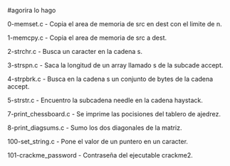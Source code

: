 #agorira lo hago

0-memset.c - Copia el area de memoria de src en dest con el limite de n.

1-memcpy.c - Copia el area de memoria de src a dest.

2-strchr.c - Busca un caracter en la cadena s.

3-strspn.c - Saca la longitud de un array llamado s de la subcade accept.

4-strpbrk.c - Busca en la cadena s un conjunto de bytes de la cadena accept.

5-strstr.c - Encuentro la subcadena needle en la cadena haystack.

7-print_chessboard.c - Se imprime las pocisiones del tablero de ajedrez.

8-print_diagsums.c - Sumo los dos diagonales de la matriz.

100-set_string.c - Pone el valor de un puntero en un caracter.

101-crackme_password - Contraseña del ejecutable crackme2.
